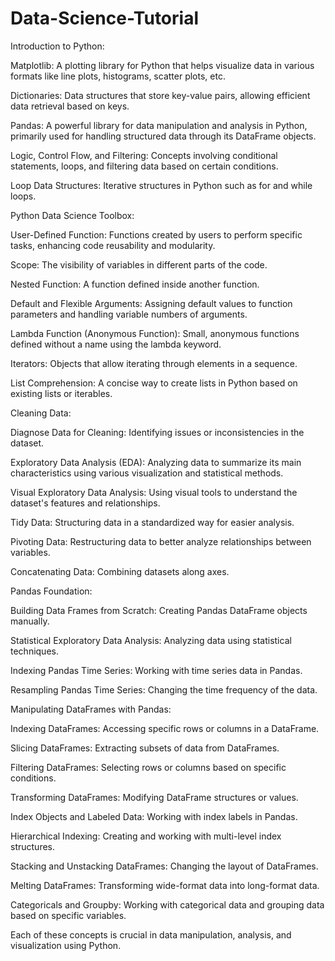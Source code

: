 # Data-Science-Tutorial

Introduction to Python:

Matplotlib: A plotting library for Python that helps visualize data in various formats like line plots, histograms, scatter plots, etc.

Dictionaries: Data structures that store key-value pairs, allowing efficient data retrieval based on keys.

Pandas: A powerful library for data manipulation and analysis in Python, primarily used for handling structured data through its DataFrame objects.

Logic, Control Flow, and Filtering: Concepts involving conditional statements, loops, and filtering data based on certain conditions.

Loop Data Structures: Iterative structures in Python such as for and while loops.

Python Data Science Toolbox:

User-Defined Function: Functions created by users to perform specific tasks, enhancing code reusability and modularity.

Scope: The visibility of variables in different parts of the code.

Nested Function: A function defined inside another function.

Default and Flexible Arguments: Assigning default values to function parameters and handling variable numbers of arguments.

Lambda Function (Anonymous Function): Small, anonymous functions defined without a name using the lambda keyword.

Iterators: Objects that allow iterating through elements in a sequence.

List Comprehension: A concise way to create lists in Python based on existing lists or iterables.

Cleaning Data:

Diagnose Data for Cleaning: Identifying issues or inconsistencies in the dataset.

Exploratory Data Analysis (EDA): Analyzing data to summarize its main characteristics using various visualization and statistical methods.

Visual Exploratory Data Analysis: Using visual tools to understand the dataset's features and relationships.

Tidy Data: Structuring data in a standardized way for easier analysis.

Pivoting Data: Restructuring data to better analyze relationships between variables.

Concatenating Data: Combining datasets along axes.

Pandas Foundation:

Building Data Frames from Scratch: Creating Pandas DataFrame objects manually.

Statistical Exploratory Data Analysis: Analyzing data using statistical techniques.

Indexing Pandas Time Series: Working with time series data in Pandas.

Resampling Pandas Time Series: Changing the time frequency of the data.

Manipulating DataFrames with Pandas:

Indexing DataFrames: Accessing specific rows or columns in a DataFrame.

Slicing DataFrames: Extracting subsets of data from DataFrames.

Filtering DataFrames: Selecting rows or columns based on specific conditions.

Transforming DataFrames: Modifying DataFrame structures or values.

Index Objects and Labeled Data: Working with index labels in Pandas.

Hierarchical Indexing: Creating and working with multi-level index structures.

Stacking and Unstacking DataFrames: Changing the layout of DataFrames.

Melting DataFrames: Transforming wide-format data into long-format data.

Categoricals and Groupby: Working with categorical data and grouping data based on specific variables.

Each of these concepts is crucial in data manipulation, analysis, and visualization using Python. 
